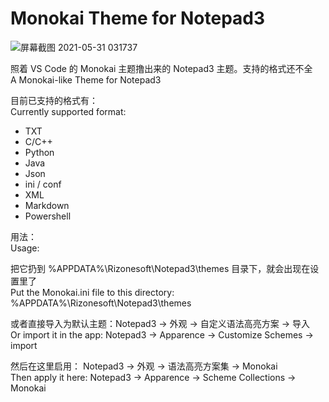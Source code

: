 # Monokai Theme for Notepad3


![屏幕截图 2021-05-31 031737](https://user-images.githubusercontent.com/43476643/120117700-0748ea00-c1c1-11eb-83fd-4f08c7a6421a.jpg)


照着 VS Code 的 Monokai 主题撸出来的 Notepad3 主题。支持的格式还不全  
A Monokai-like Theme for Notepad3  

目前已支持的格式有：  
Currently supported format: 
  
- TXT
- C/C++
- Python
- Java
- Json
- ini / conf
- XML
- Markdown
- Powershell


用法：  
Usage:

把它扔到 %APPDATA%\Rizonesoft\Notepad3\themes 目录下，就会出现在设置里了  
Put the Monokai.ini file to this directory: %APPDATA%\Rizonesoft\Notepad3\themes  

  
或者直接导入为默认主题：Notepad3 -> 外观 -> 自定义语法高亮方案 -> 导入  
Or import it in the app: Notepad3 -> Apparence -> Customize Schemes -> import  

  
然后在这里启用： Notepad3 -> 外观 -> 语法高亮方案集 -> Monokai  
Then apply it here: Notepad3 -> Apparence -> Scheme Collections -> Monokai
